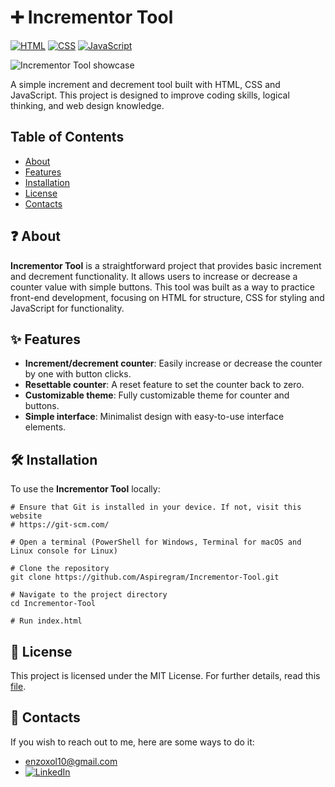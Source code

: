 # ➕ Incrementor Tool

[![HTML](https://img.shields.io/badge/HTML-%23E34F26.svg?logo=html5&logoColor=white)](https://github.com/topics/html5)
[![CSS](https://img.shields.io/badge/CSS-1572B6?logo=css3&logoColor=fff)](https://github.com/topics/css3)
[![JavaScript](https://img.shields.io/badge/JavaScript-F7DF1E?logo=javascript&logoColor=000)](https://github.com/topics/javascript)

![Incrementor Tool showcase](assets/showcase.gif)

A simple increment and decrement tool built with HTML, CSS and JavaScript. This project is designed to improve coding skills, logical thinking, and web design knowledge.

## Table of Contents

- [About](#-about)
- [Features](#-features)
- [Installation](#️-installation)
- [License](#-license)
- [Contacts](#-contacts)

## ❓ About

**Incrementor Tool** is a straightforward project that provides basic increment and decrement functionality. It allows users to increase or decrease a counter value with simple buttons. This tool was built as a way to practice front-end development, focusing on HTML for structure, CSS for styling and JavaScript for functionality.

## ✨ Features

- **Increment/decrement counter**: Easily increase or decrease the counter by one with button clicks.
- **Resettable counter**: A reset feature to set the counter back to zero.
- **Customizable theme**: Fully customizable theme for counter and buttons.
- **Simple interface**: Minimalist design with easy-to-use interface elements.

## 🛠️ Installation

To use the **Incrementor Tool** locally:

```shell
# Ensure that Git is installed in your device. If not, visit this website
# https://git-scm.com/

# Open a terminal (PowerShell for Windows, Terminal for macOS and Linux console for Linux)

# Clone the repository
git clone https://github.com/Aspiregram/Incrementor-Tool.git

# Navigate to the project directory
cd Incrementor-Tool

# Run index.html
```

## 📜 License

This project is licensed under the MIT License. For further details, read this [file](LICENSE).

## 💬 Contacts

If you wish to reach out to me, here are some ways to do it:

- <enzoxol10@gmail.com>
- [![LinkedIn](https://img.shields.io/badge/Linkedin-%230077B5.svg?logo=linkedin&logoColor=white)](https://www.linkedin.com/in/enzo-scholl)
